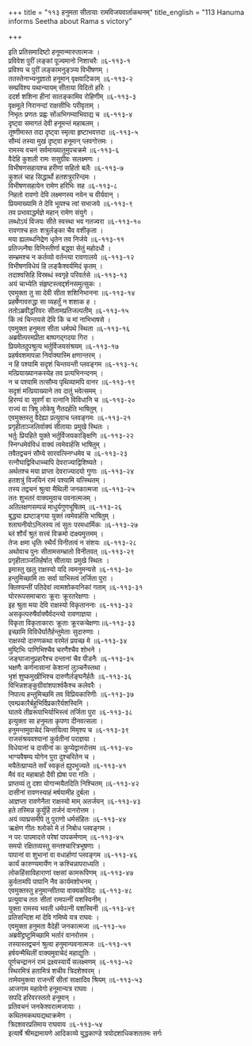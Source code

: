 +++
title = "११३ हनुमता सीतायाः रामविजयवार्ताकथनम्"
title_english = "113 Hanuma informs Seetha about Rama s victory"

+++
<div class="audioEmbed"  caption="श्रीराम-हरिसीताराममूर्ति-घनपाठिभ्यां वचनम्" src="https://archive.org/download/Ramayana-recitation-Sriram-harisItArAmamUrti-Ghanapaati-v2/Kanda_6/Kanda_6_YK-113-Hanuma_informs_Seetha_about_Rama_s_victory__0.mp3"></div>

इति प्रतिसमादिष्टो हनूमान्मारुतात्मजः ।  
प्रविवेश पुरीं लङ्कां पूज्यमानो निशाचरैः ॥६-११३-१  
प्रविश्य च पुरीं लङ्कामनुङ्ञ्प्य विभीषणम् ।  
ततस्तेनाभ्यनुज्ञातो हनूमान् वृक्षवाटिकाम् ॥६-११३-२  
सम्प्रविश्य यथान्यायम् सीताया विदितो हरिः ।  
ददर्श शशिना हीनां सातङ्कामिव रोहिणीम् ॥६-११३-३  
वृक्षमूले निरानन्दां राक्षसीभिः परीवृताम् ।  
निभृतः प्रणतः प्रह्वः सोंअभिगम्याभिवाद्य च ॥६-११३-४  
दृष्ट्वा समागतं देवी हनूमन्तं महाबलम् ।  
तूष्णीमास्त तदा दृष्ट्वा स्मृत्वा हृष्टाभवत्तदा ॥६-११३-५  
सौम्यं तस्या मुखं दृष्ट्वा हनूमान् प्लवगोत्तमः ।  
रामस्य वचनं सर्वमाख्यातुमुपचक्रमे ॥६-११३-६  
वैदेहि कुशली रामः ससुग्रीवः सलक्ष्मणः ।  
विभीषणसहायश्च हरीणां सहितो बलैः ॥६-११३-७  
कुशलं चाह सिद्धार्थो हतशत्रुररिन्दमः ।  
विभीषणसहायेन रामेण हरिभिः सह ॥६-११३-८  
निहतो रावणो देवि लक्ष्मणस्य नयेन च वीर्यवान् ।  
प्रियमाख्यामि ते देवि भूयश्च त्वां सभाजये ॥६-११३-९  
तव प्रभावाद्धर्मज्ञे महान् रामेण संयुगे ।  
लब्धोऽयं विजयः सीते स्वस्था भव गतज्वरा ॥६-११३-१०  
रावणश्च हतः शत्रुर्लङ्का चैव वशीकृता ।  
मया ह्यलब्धनिद्रेण धृतेन तव निर्जये ॥६-११३-११  
प्रतिज्ज़्नैषा विनिस्तीर्णा बद्ध्वा सेतुं महोदधौ ।  
सम्भ्रमश्च न कर्तव्यो वर्तन्त्या रावणालये ॥६-११३-१२  
विभीषणविधेयं हि लङ्कैश्वर्यमिदं कृतम् ।  
तदाश्वसिहि विस्रब्धं स्वगृहे परिवर्तसे ॥६-११३-१३  
अयं चाभ्येति संहृष्टस्त्वद्दर्शनसमुत्सुकः ।  
एवमुक्ता तु सा देवी सीता शशिनिभानना ॥६-११३-१४  
प्रहर्षेणावरुद्धा सा व्यहर्तुं न शशाक ह ।  
ततोऽब्रवीद्धरिवरः सीतामप्रतिजल्पतीम् ॥६-११३-१५  
किं त्वं चिन्तयसे देवि किं च मां नाभिभाषसे ।  
एवमुक्ता हनुमता सीता धर्मपथे स्थिता ॥६-११३-१६  
अब्रवीत्परमप्रीता बाष्पगद्गदया गिरा ।  
प्रियमेतदुपश्रुत्य भर्तुर्विजयसंश्रयम् ॥६-११३-१७  
प्रहर्षवशमापन्ना निर्वाक्यास्मि क्षणान्तरम् ।  
न हि पश्यामि सदृशं चिन्तयन्ती प्लवङ्गम ॥६-११३-१८  
मत्प्रियाख्यानकस्येह तव प्रत्यभिनन्दनम् ।  
न च पश्यामि तत्सौम्य पृथिव्यामपि वानर ॥६-११३-१९  
सदृशं मत्प्रियाख्याने तव दातुं भवेत्समम् ।  
हिरण्यं वा सुवर्णं वा रत्नानि विविधानि च ॥६-११३-२०  
राज्यं वा त्रिषु लोकेषु नैतदर्हति भाषितुम् ।  
एवमुक्तस्तु वैदेह्या प्रत्युवाच प्लवङ्गमः ॥६-११३-२१  
प्रगृहीताञ्जलिर्वाक्यं सीतायाः प्रमुखे स्थितः ।  
भर्तुः प्रियहिते युक्ते भर्तुर्विजयकाङ्क्षिणि ॥६-११३-२२  
स्निग्धमेवंविधं वाक्यं त्वमेवार्हसि भाषितुम् ।  
तवैतद्वचनं सौम्ये सारवत्स्निग्धमेव च ॥६-११३-२३  
रत्नौघाद्विविधाच्चापि देवराज्याद्विशिष्यते ।  
अर्थतश्च मया प्राप्ता देवराज्यादयो गुणाः ॥६-११३-२४  
हतशत्रुं विजयिनं रामं पश्यामि यत्स्थितम् ।  
तस्य तद्वचनं श्रुत्वा मैथिली जनकात्मजा ॥६-११३-२५  
ततः शुभतरं वाक्यमुवाच पवनात्मजम् ।  
अतिलक्षणसम्पन्नं माधुर्यगुणभूषितम् ॥६-११३-२६  
बुद्ध्या ह्यष्टाङ्गया युक्तं त्वमेवार्हसि भाषितुम् ।  
श्लाघनीयोऽनिलस्य त्वं सुतः परमधार्मिकः ॥६-११३-२७  
ब्लं शौर्यं श्रुतं सत्त्वं विक्रमो दाक्ष्यमुत्तमम् ।  
तेजः क्षमा धृतिः स्थैर्यं विनीतत्वं न संशयः ॥६-११३-२८  
अथोवाच पुनः सीतामसम्भ्रातो विनीतवत् ॥६-११३-२९  
प्रगृहीताञ्जलिर्हर्षात् सीतायाः प्रमुखे स्थितः ।  
इमास्तु खलु राक्षस्यो यदि त्वमनुमन्यसे ॥६-११३-३०  
हन्तुमिच्छामि ताः सर्वा याभिस्त्वं तर्जिता पुरा ।  
क्लिश्यन्तीं पतिदेवां त्वामशोकवनिकां गताम् ॥६-११३-३१  
घोररूपसमाचाराः क्रूराः क्रूरतरेक्षणाः ।  
इह श्रुता मया देवि राक्षस्यो विकृताननाः ॥६-११३-३२  
असकृत्परुषैर्वाक्यैर्वदन्त्यो रावणाज्ञया ।  
विकृता विकृताकाराः क्रूताः क्रूरकचेक्षणाः॥६-११३-३३  
इच्छामि विविधैर्घातैर्हन्तुमेताः सुदारुणाः ।  
राक्षस्यो दारुणकथा वरमेतं प्रयच्छ मे ॥६-११३-३४  
मुष्टिभिः पाणिभिश्चैव चरणैश्चैव शोभने ।  
जङ्घाजानुप्रहारैश्च दन्तानां चैव पीडनैः ॥६-११३-३५  
भक्षणैः कर्णनासानां केशानां लुञ्चनैस्तथा ।  
भृशं शुष्कमुखीभिश्च दारुणैर्लङ्घनैर्हतैः ॥६-११३-३६  
विभिन्नशङ्कुग्रीवांशपार्श्वकैश्च कलेवरैः ।  
निपात्य हन्तुमिच्छमि तव विप्रियकारिणीः ॥६-११३-३७  
एवम्प्रकारैर्बहुभिर्विप्रकारैर्यशस्विनि ।  
घातये तीव्ररूपाभिर्याभिस्त्वं तर्जिता पुरा ॥६-११३-३८  
इत्युक्ता सा हनुमता कृपणा दीनवत्सला ।  
हनुमन्तमुवाचेदं चिन्तयित्वा मिमृश्य च ॥६-११३-३९  
राजसंश्रयवश्यानां कुर्वतीनां पराज्ञया ।  
विधेयानां च दासीनां कः कुप्येद्वानरोत्तम ॥६-११३-४०  
भाग्यवैषम्य योगेन पुरा दुश्चरितेन च ।  
मयैतेत्प्राप्यते सर्वं स्वकृतं ह्युपभुज्यते ॥६-११३-४१  
मैवं वद महाबाहो दैवी ह्येषा परा गतिः ।  
प्राप्तव्यं तु दशा योगान्मयैतदिति निश्चितम् ॥६-११३-४२  
दासीनां रावणस्याहं मर्षयामीह दुर्बला ।  
आज्ञप्ता रावणेनैता राक्षस्यो माम् अतर्जयन् ॥६-११३-४३  
हते तस्मिन्न कुर्युर्हि तर्जनं वानरोत्तम ।  
अयं व्याघ्रसमीपे तु पुराणो धर्मसंहितः ॥६-११३-४४  
ऋक्षेण गीतः श्लोको मे तं निबोध प्लवङ्गम ।  
न परः पापमादत्ते परेषां पापकर्मणाम् ॥६-११३-४५  
समयो रक्षितव्यस्तु सन्तश्चारित्रभूषणाः ।  
पापानां वा शुभानां वा वधार्हाणां प्लवङ्गम ॥६-११३-४६  
कार्यं कारुण्यमार्येण न कश्चिन्नापराध्यति ।  
लोकहिंसाविहाराणां रक्षसां कामरूपिणम् ॥६-११३-४७  
कुर्वतामपि पापानि नैव कार्यमशोभनम् ।  
एवमुक्तस्तु हनुमान्सीतया वाक्यकोविदः ॥६-११३-४८  
प्रत्युवाच ततः सीतां रामपत्नीं यशस्विनीम् ।  
युक्ता रामस्य भवती धर्मपत्नी यशस्विनी ॥६-११३-४९  
प्रतिसन्दिश मां देवि गमिष्ये यत्र राघवः ।  
एवमुक्ता हनुमता वैदेही जनकात्मजा ॥६-११३-५०  
अब्रवीद्द्रष्टुमिच्छामि भर्तारं वानरोत्तम ।  
तस्यास्तद्वचनं श्रुत्वा हनुमान्पवनात्मजः ॥६-११३-५१  
हर्षयन्मैथिलीं वाक्यमुवाचेदं महाद्युतिः ।  
पूर्णचन्द्राननं रामं द्रक्ष्यस्यार्ये सलक्ष्मणम् ॥६-११३-५२  
स्थिरमित्रं हतामित्रं शचीव त्रिदशेश्वरम् ।  
तामेवमुक्त्वा राजन्तीं सीतां साक्षादिव श्रियम् ॥६-११३-५३  
आजगाम महावेगो हनूमान्यत्र राघवः ।  
सपदि हरिवरस्ततो हनूमान् ।  
प्रतिवचनं जनकेश्वरात्मजायाः ।  
कथितमकथयद्यथाक्रमेण ।  
त्रिदशवरप्रतिमाय राघवाय ॥६-११३-५४  
इत्यार्षे श्रीमद्रामायणे आदिकाव्ये युद्धकाण्डे त्रयोदशाधिकशततमः सर्गः